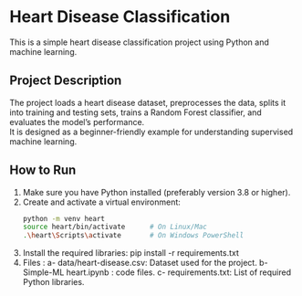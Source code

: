 # Heart Disease Classification

This is a simple heart disease classification project using Python and machine learning.

## Project Description

The project loads a heart disease dataset, preprocesses the data, splits it into training and testing sets, trains a Random Forest classifier, and evaluates the model’s performance.  
It is designed as a beginner-friendly example for understanding supervised machine learning.

## How to Run

1. Make sure you have Python installed (preferably version 3.8 or higher).  
2. Create and activate a virtual environment:
   ```bash
   python -m venv heart
   source heart/bin/activate      # On Linux/Mac
   .\heart\Scripts\activate       # On Windows PowerShell

3. Install the required libraries: pip install -r requirements.txt
4. Files :
 a- data/heart-disease.csv: Dataset used for the project.
 b- Simple-ML heart.ipynb :  code files.
 c- requirements.txt: List of required Python libraries.
